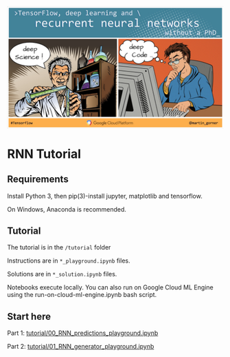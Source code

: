 ![flyer](tutorial/images/flyer_rnn.jpg)

# RNN Tutorial

## Requirements

Install Python 3, then pip(3)-install jupyter, matplotlib and tensorflow.

On Windows, Anaconda is recommended.

## Tutorial

The tutorial is in the `/tutorial` folder

Instructions are in `*_playground.ipynb` files.

Solutions are in `*_solution.ipynb` files.

Notebooks execute locally. You can also run on Google Cloud ML Engine using the run-on-cloud-ml-engine.ipynb bash script.

## Start here

Part 1: [tutorial/00_RNN_predictions_playground.ipynb](tutorial/00_RNN_predictions_playground.ipynb)

Part 2: [tutorial/01_RNN_generator_playground.ipynb](tutorial/01_RNN_generator_playground.ipynb) 